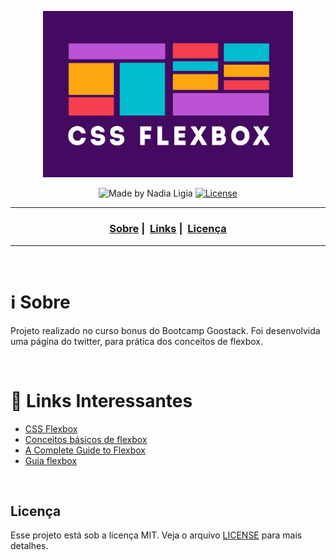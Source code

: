 <p align="center">
  <img src="images/flexbox-css.jpg" width="400">
</p>

<p align="center">
  <img alt="Made by Nadia Ligia" src="https://img.shields.io/badge/made%20by-Nadia%20Ligia-informational">
  
  <a href="license.md">
  <img alt="License" src="https://img.shields.io/badge/License-MIT-informational">
  </a>
</p>

___

<h3 align="center">
  <a href="#information_source-sobre">Sobre</a>&nbsp;|&nbsp;
  <a href="#book-links-interessantes">Links</a>&nbsp;|&nbsp;
  <a href="#licença">Licença</a>
</h3>

___

<br>

# :information_source: Sobre

Projeto realizado no curso bonus do Bootcamp Goostack. Foi desenvolvida uma página do twitter, para prática dos conceitos de flexbox.

<br>

# :book: Links Interessantes

- [CSS Flexbox](https://www.w3schools.com/css/css3_flexbox.asp)
- [Conceitos básicos de flexbox](https://developer.mozilla.org/pt-BR/docs/Web/CSS/CSS_Flexible_Box_Layout/Conceitos_Basicos_do_Flexbox)
- [A Complete Guide to Flexbox](https://css-tricks.com/snippets/css/a-guide-to-flexbox/)
- [Guia flexbox](https://origamid.com/projetos/flexbox-guia-completo/)


<br>

## Licença 

Esse projeto está sob a licença MIT. Veja o arquivo [LICENSE](../LICENSE) para mais detalhes.
